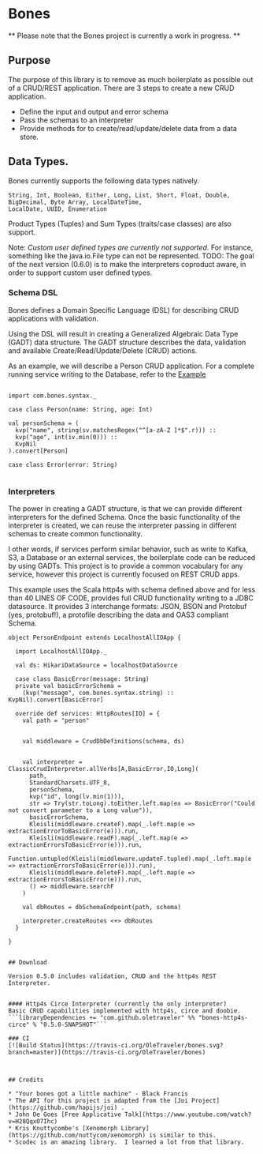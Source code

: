 # Bones

** Please note that the Bones project is currently a work in progress. **

## Purpose

The purpose of this library is to remove as much boilerplate as possible out of a CRUD/REST application.
There are 3 steps to create a new CRUD application.
 * Define the input and output and error schema
 * Pass the schemas to an interpreter
 * Provide methods for to create/read/update/delete data from a data store.
 
 
## Data Types.

Bones currently supports the following data types natively.

```
String, Int, Boolean, Either, Long, List, Short, Float, Double, BigDecimal, Byte Array, LocalDateTime,
LocalDate, UUID, Enumeration
```

Product Types (Tuples) and Sum Types (traits/case classes) are also support.

Note: *Custom user defined types are currently not supported.*  For instance, something like 
the java.io.File type can not be represented.  TODO: The goal of the next version (0.6.0) is to 
make the interpreters coproduct aware, in order to support custom user defined types.  
 
 
 
 
 

### Schema DSL
Bones defines a Domain Specific Language (DSL) for describing CRUD applications with validation.

Using the DSL will result in creating a Generalized Algebraic Data Type (GADT) data structure.
The GADT structure describes the data, validation and available Create/Read/Update/Delete (CRUD) actions.
 
As an example, we will describe a Person CRUD application.  For a complete running service writing to the Database,
refer to the [Example](https://github.com/OleTraveler/bones/blob/master/examples/http4s-examples/src/main/scala/com/bones/PersonEndpoint.scala
)

```$scala

import com.bones.syntax._

case class Person(name: String, age: Int)

val personSchema = (
  kvp("name", string(sv.matchesRegex("^[a-zA-Z ]*$".r))) ::
  kvp("age", int(iv.min(0))) ::
  KvpNil
).convert[Person]

case class Error(error: String)
  
```


### Interpreters

The power in creating a GADT structure, is that we can provide different interpreters for the defined Schema.
Once the basic functionality of the interpreter is created, we can reuse the interpreter passing in different schemas
to create common functionality.

I other words, if services perform similar behavior, 
such as write to Kafka, S3, a Database or an external services, the boilerplate code can be reduced by using GADTs.
This project is to provide a common vocabulary for any service, however this project is currently focused on 
REST CRUD apps.
 
This example uses the Scala http4s with schema defined above and for less than 40 LINES OF CODE, provides full CRUD functionality writing to 
a JDBC datasource.  It provides 3 interchange formats: JSON, BSON and Protobuf (yes, protobuf!), 
a protofile describing the data and OAS3 compliant Schema.


```$scala
object PersonEndpoint extends LocalhostAllIOApp {

  import LocalhostAllIOApp._

  val ds: HikariDataSource = localhostDataSource
  
  case class BasicError(message: String)
  private val basicErrorSchema =
    (kvp("message", com.bones.syntax.string) :: KvpNil).convert[BasicError]  

  override def services: HttpRoutes[IO] = {
    val path = "person"
    
    
    val middleware = CrudDbDefinitions(schema, ds)


    val interpreter = ClassicCrudInterpreter.allVerbs[A,BasicError,IO,Long](
      path,
      StandardCharsets.UTF_8,
      personSchema,
      kvp("id", long(lv.min(1))),
      str => Try(str.toLong).toEither.left.map(ex => BasicError("Could not convert parameter to a Long value")),
      basicErrorSchema,
      Kleisli(middleware.createF).map(_.left.map(e => extractionErrorToBasicError(e))).run,
      Kleisli(middleware.readF).map(_.left.map(e => extractionErrorsToBasicError(e))).run,
      Function.untupled(Kleisli(middleware.updateF.tupled).map(_.left.map(e => extractionErrorsToBasicError(e))).run),
      Kleisli(middleware.deleteF).map(_.left.map(e => extractionErrorsToBasicError(e))).run,
      () => middleware.searchF
    )

    val dbRoutes = dbSchemaEndpoint(path, schema)

    interpreter.createRoutes <+> dbRoutes  
  }
    
}


## Download

Version 0.5.0 includes validation, CRUD and the http4s REST Interpreter.


#### Http4s Circe Interpreter (currently the only interpreter)
Basic CRUD capabilities implemented with http4s, circe and doobie.
```libraryDependencies += "com.github.oletraveler" %% "bones-http4s-circe" % "0.5.0-SNAPSHOT"```

### CI
[![Build Status](https://travis-ci.org/OleTraveler/bones.svg?branch=master)](https://travis-ci.org/OleTraveler/bones)



## Credits

* "Your bones got a little machine" - Black Francis
* The API for this project is adapted from the [Joi Project](https://github.com/hapijs/joi) .
* John De Goes [Free Applicative Talk](https://www.youtube.com/watch?v=H28QqxO7Ihc)
* Kris Knuttycombe's [Xenomorph Library](https://github.com/nuttycom/xenomorph) is similar to this.
* Scodec is an amazing library.  I learned a lot from that library.







  
